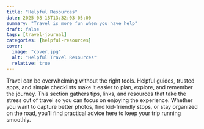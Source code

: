 ```yaml
---
title: "Helpful Resources"
date: 2025-08-18T13:32:03-05:00
summary: "Travel is more fun when you have help"
draft: false
tags: [travel-journal]
categories: [helpful-resources]
cover:
  image: "cover.jpg"
  alt: "Helpful Travel Resources"
  relative: true
---
```


Travel can be overwhelming without the right tools. Helpful guides, trusted apps, and simple checklists make it easier to plan, explore, and remember the journey. This section gathers tips, links, and resources that take the stress out of travel so you can focus on enjoying the experience. Whether you want to capture better photos, find kid-friendly stops, or stay organized on the road, you’ll find practical advice here to keep your trip running smoothly.